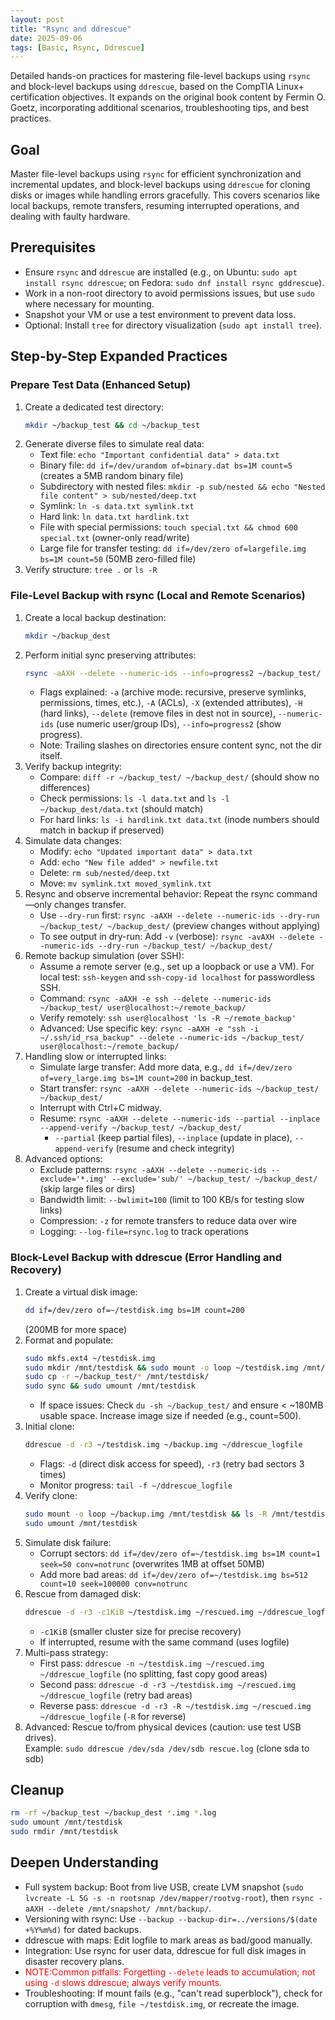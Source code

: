 ```yaml
---
layout: post
title: "Rsync and ddrescue"
date: 2025-09-06
tags: [Basic, Rsync, Ddrescue]
---
```


Detailed hands-on practices for mastering file-level backups using `rsync` and block-level backups using `ddrescue`, based on the CompTIA Linux+ certification objectives. It expands on the original book content by Fermin O. Goetz, incorporating additional scenarios, troubleshooting tips, and best practices.

## Goal

Master file-level backups using `rsync` for efficient synchronization and incremental updates, and block-level backups using `ddrescue` for cloning disks or images while handling errors gracefully. This covers scenarios like local backups, remote transfers, resuming interrupted operations, and dealing with faulty hardware.

## Prerequisites

- Ensure `rsync` and `ddrescue` are installed (e.g., on Ubuntu: `sudo apt install rsync ddrescue`; on Fedora: `sudo dnf install rsync gddrescue`).
- Work in a non-root directory to avoid permissions issues, but use `sudo` where necessary for mounting.
- Snapshot your VM or use a test environment to prevent data loss.
- Optional: Install `tree` for directory visualization (`sudo apt install tree`).

## Step-by-Step Expanded Practices

### Prepare Test Data (Enhanced Setup)

1. Create a dedicated test directory:
   ```bash
   mkdir ~/backup_test && cd ~/backup_test
   ```
2. Generate diverse files to simulate real data:
   - Text file: `echo "Important confidential data" > data.txt`
   - Binary file: `dd if=/dev/urandom of=binary.dat bs=1M count=5` (creates a 5MB random binary file)
   - Subdirectory with nested files: `mkdir -p sub/nested && echo "Nested file content" > sub/nested/deep.txt`
   - Symlink: `ln -s data.txt symlink.txt`
   - Hard link: `ln data.txt hardlink.txt`
   - File with special permissions: `touch special.txt && chmod 600 special.txt` (owner-only read/write)
   - Large file for transfer testing: `dd if=/dev/zero of=largefile.img bs=1M count=50` (50MB zero-filled file)
3. Verify structure: `tree .` or `ls -R`

### File-Level Backup with rsync (Local and Remote Scenarios)

1. Create a local backup destination:
   ```bash
   mkdir ~/backup_dest
   ```
2. Perform initial sync preserving attributes:
   ```bash
   rsync -aAXH --delete --numeric-ids --info=progress2 ~/backup_test/ ~/backup_dest/
   ```
   - Flags explained: `-a` (archive mode: recursive, preserve symlinks, permissions, times, etc.), `-A` (ACLs), `-X` (extended attributes), `-H` (hard links), `--delete` (remove files in dest not in source), `--numeric-ids` (use numeric user/group IDs), `--info=progress2` (show progress).
   - Note: Trailing slashes on directories ensure content sync, not the dir itself.
3. Verify backup integrity:
   - Compare: `diff -r ~/backup_test/ ~/backup_dest/` (should show no differences)
   - Check permissions: `ls -l data.txt` and `ls -l ~/backup_dest/data.txt` (should match)
   - For hard links: `ls -i hardlink.txt data.txt` (inode numbers should match in backup if preserved)
4. Simulate data changes:
   - Modify: `echo "Updated important data" > data.txt`
   - Add: `echo "New file added" > newfile.txt`
   - Delete: `rm sub/nested/deep.txt`
   - Move: `mv symlink.txt moved_symlink.txt`
5. Resync and observe incremental behavior: Repeat the rsync command—only changes transfer.
   - Use `--dry-run` first: `rsync -aAXH --delete --numeric-ids --dry-run ~/backup_test/ ~/backup_dest/` (preview changes without applying)
   - To see output in dry-run: Add `-v` (verbose): `rsync -avAXH --delete --numeric-ids --dry-run ~/backup_test/ ~/backup_dest/`
6. Remote backup simulation (over SSH):
   - Assume a remote server (e.g., set up a loopback or use a VM). For local test: `ssh-keygen` and `ssh-copy-id localhost` for passwordless SSH.
   - Command: `rsync -aAXH -e ssh --delete --numeric-ids ~/backup_test/ user@localhost:~/remote_backup/`
   - Verify remotely: `ssh user@localhost 'ls -R ~/remote_backup'`
   - Advanced: Use specific key: `rsync -aAXH -e "ssh -i ~/.ssh/id_rsa_backup" --delete --numeric-ids ~/backup_test/ user@localhost:~/remote_backup/`
7. Handling slow or interrupted links:
   - Simulate large transfer: Add more data, e.g., `dd if=/dev/zero of=very_large.img bs=1M count=200` in backup_test.
   - Start transfer: `rsync -aAXH --delete --numeric-ids ~/backup_test/ ~/backup_dest/`
   - Interrupt with Ctrl+C midway.
   - Resume: `rsync -aAXH --delete --numeric-ids --partial --inplace --append-verify ~/backup_test/ ~/backup_dest/`
     - `--partial` (keep partial files), `--inplace` (update in place), `--append-verify` (resume and check integrity)
8. Advanced options:
   - Exclude patterns: `rsync -aAXH --delete --numeric-ids --exclude='*.img' --exclude='sub/' ~/backup_test/ ~/backup_dest/` (skip large files or dirs)
   - Bandwidth limit: `--bwlimit=100` (limit to 100 KB/s for testing slow links)
   - Compression: `-z` for remote transfers to reduce data over wire
   - Logging: `--log-file=rsync.log` to track operations

### Block-Level Backup with ddrescue (Error Handling and Recovery)

1. Create a virtual disk image:
   ```bash
   dd if=/dev/zero of=~/testdisk.img bs=1M count=200
   ```
   (200MB for more space)
2. Format and populate:
   ```bash
   sudo mkfs.ext4 ~/testdisk.img
   sudo mkdir /mnt/testdisk && sudo mount -o loop ~/testdisk.img /mnt/testdisk
   sudo cp -r ~/backup_test/* /mnt/testdisk/
   sudo sync && sudo umount /mnt/testdisk
   ```
   - If space issues: Check `du -sh ~/backup_test/` and ensure < ~180MB usable space. Increase image size if needed (e.g., count=500).
3. Initial clone:
   ```bash
   ddrescue -d -r3 ~/testdisk.img ~/backup.img ~/ddrescue_logfile
   ```
   - Flags: `-d` (direct disk access for speed), `-r3` (retry bad sectors 3 times)
   - Monitor progress: `tail -f ~/ddrescue_logfile`
4. Verify clone:
   ```bash
   sudo mount -o loop ~/backup.img /mnt/testdisk && ls -R /mnt/testdisk
   sudo umount /mnt/testdisk
   ```
5. Simulate disk failure:
   - Corrupt sectors: `dd if=/dev/zero of=~/testdisk.img bs=1M count=1 seek=50 conv=notrunc` (overwrites 1MB at offset 50MB)
   - Add more bad areas: `dd if=/dev/zero of=~/testdisk.img bs=512 count=10 seek=100000 conv=notrunc`
6. Rescue from damaged disk:
   ```bash
   ddrescue -d -r3 -c1KiB ~/testdisk.img ~/rescued.img ~/ddrescue_logfile
   ```
   - `-c1KiB` (smaller cluster size for precise recovery)
   - If interrupted, resume with the same command (uses logfile)
7. Multi-pass strategy:
   - First pass: `ddrescue -n ~/testdisk.img ~/rescued.img ~/ddrescue_logfile` (no splitting, fast copy good areas)
   - Second pass: `ddrescue -d -r3 ~/testdisk.img ~/rescued.img ~/ddrescue_logfile` (retry bad areas)
   - Reverse pass: `ddrescue -d -r3 -R ~/testdisk.img ~/rescued.img ~/ddrescue_logfile` (`-R` for reverse)
8. Advanced: Rescue to/from physical devices (caution: use test USB drives).  
   Example: `sudo ddrescue /dev/sda /dev/sdb rescue.log` (clone sda to sdb)

## Cleanup

```bash
rm -rf ~/backup_test ~/backup_dest *.img *.log
sudo umount /mnt/testdisk
sudo rmdir /mnt/testdisk
```

## Deepen Understanding

- Full system backup: Boot from live USB, create LVM snapshot (`sudo lvcreate -L 5G -s -n rootsnap /dev/mapper/rootvg-root`), then `rsync -aAXH --delete /mnt/snapshot/ /mnt/backup/`.
- Versioning with rsync: Use `--backup --backup-dir=../versions/$(date +%Y%m%d)` for dated backups.
- ddrescue with maps: Edit logfile to mark areas as bad/good manually.
- Integration: Use rsync for user data, ddrescue for full disk images in disaster recovery plans.
- <span style="color: red;">NOTE:Common pitfalls: Forgetting `--delete` leads to accumulation; not using `-d` slows ddrescue; always verify mounts. </span>
- Troubleshooting: If mount fails (e.g., "can't read superblock"), check for corruption with `dmesg`, `file ~/testdisk.img`, or recreate the image.

